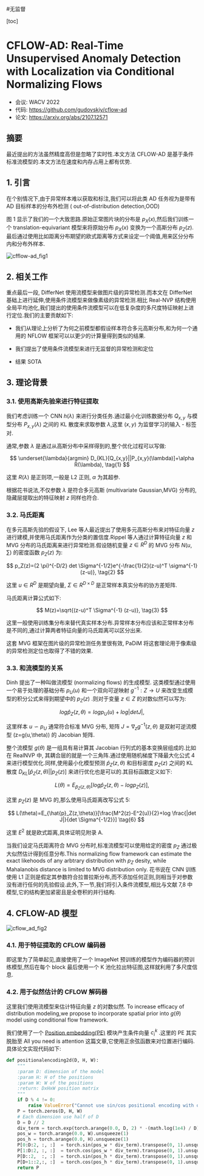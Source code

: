 #无监督 

[toc]

# CFLOW-AD: Real-Time Unsupervised Anomaly Detection with Localization via Conditional Normalizing Flows
- 会议: WACV 2022
- 代码: <https://github.com/gudovskiy/cflow-ad>
- 论文: <https://arxiv.org/abs/2107.12571>

## 摘要

最近提出的方法虽然精度高但是忽略了实时性.本文方法 CFLOW-AD 是基于条件标准流模型的.本文方法在速度和内存占用上都有优势.

## 1. 引言

在个别情况下,由于异常样本难以获取和标注,我们可以将此类 AD 任务视为是带有 AD 目标样本的分布外检测 ( out-of-distribution detection,OOD)

图 1 显示了我们的一个大致思路.原始正常图片块的分布是 $p_X(x)$,然后我们训练一个 translation-equivariant 模型来将原始分布 $p_X(x)$ 变换为一个高斯分布 $p_Z(z)$.最后通过使用比如距离分布期望的欧式距离等方式来设定一个阈值,用来区分分布内和分布外样本.

![cfflow-ad_fig1](../../Attachments/cfflow-ad_fig1.png)

## 2. 相关工作

重点最后一段, DifferNet 使用流模型来做图片级的异常检测.而本文在 DifferNet 基础上进行延伸,使用条件流模型来做像素级的异常检测.相比 Real-NVP 结构使用全局平均池化,我们提出的使用条件流模型可以在低复杂度的多尺度特征映射上进行定位.我们的主要贡献如下:

- 我们从理论上分析了为何之前模型都假设样本符合多元高斯分布,和为何一个通用的 NFLOW 框架可以以更少的计算量得到类似的结果.

- 我们提出了使用条件流模型来进行无监督的异常检测和定位

- 结果 SOTA

## 3. 理论背景
### 3.1. 使用高斯先验来进行特征提取

我们考虑训练一个 CNN $h(\lambda)$ 来进行分类任务.通过最小化训练数据分布 $Q_{x,y}$ 与模型分布 $P_{x,y}(\lambda)$ 之间的 KL 散度来求取参数 $\lambda$,这里 $(x,y)$ 为监督学习的输入 - 标签对.

通常,参数 $\lambda$ 是通过从高斯分布中采样得到的,整个优化过程可以写做:

$$
\underset{\lambda}{argmin} D_{KL}[Q_{x,y}||P_{x,y}(\lambda)]+\alpha R(\lambda),   \tag{1}
$$

这里 $R(\lambda)$ 是正则项,一般是 L2 正则, $\alpha$ 为其超参.

根据花书说法,不仅参数 $\lambda$ 是符合多元高斯 (multivariate Gaussian,MVG) 分布的,隐藏层提取出的特征映射 $z$ 同样也符合.

### 3.2. 马氏距离 

在多元高斯先验的假设下, Lee 等人最近提出了使用多元高斯分布来对特征向量 $z$ 进行建模,并使用马氏距离作为分类的置信度.Rippel 等人通过计算特征向量 $z$ 和 MVG 分布的马氏距离来进行异常检测.假设随机变量 $z \in R^D$ 的 MVG 分布 $N(u,\sum)$ 的密度函数 $p_Z(z)$ 为:

$$
p_Z(z)=(2 \pi)^{-D/2} det \Sigma^{-1/2}e^{-\frac{1}{2}(z-u)^T \sigma^{-1} (z-u)},  \tag{2}
$$

这里 $u \in R^D$ 是期望向量, $\Sigma \in R^{D \times D}$ 是正常样本真实分布的协方差矩阵.

马氏距离计算公式如下:

$$
M(z)=\sqrt{(z-u)^T \Sigma^{-1} (z-u)},  \tag{3}
$$

这里一般使用训练集分布来替代真实样本分布.异常样本分布应该和正常样本分布是不同的,通过计算两者特征向量的马氏距离可以区分出来.

这套 MVG 框架在图片级的异常检测任务里很有效, PaDiM 将这套理论用于像素级的异常检测定位也取得了不错的效果.

### 3.3. 和流模型的关系

Dinh 提出了一种叫做流模型 (normalizing flows) 的生成模型. 这类模型通过使用一个易于处理的基础分布 $p_U(u)$ 和一个双向可逆映射 $g^{-1}: Z \to U$ 来改变生成模型的积分公式来得到期望中的 $p_Z(z)$ .则对于变量 $z \in Z$ 的对数似然可以写为:

$$
log \hat{p}_Z(z,\theta)=log p_U(u)+log |det J|,  \tag{4}
$$

这里样本 $u \backsim p_U$ 通常符合标准 MVG 分布, 矩阵 $J=\nabla_z g^{-1}(z,\theta)$ 是双射可逆流模型 (z=g(u,\theta)) 的 Jacobian 矩阵.

整个流模型 $g(\theta)$ 是一组具有易计算其 Jacobian 行列式的基本变换层组成的.比如在 RealNVP 中, 其耦合层的就是一个三角阵.通过使用随机梯度下降最大化公式 4 来进行模型优化.同样,使用最小化模型预测 $\hat{p}_Z(z,\theta)$ 和目标密度 $p_Z(z)$ 之间的 KL 散度 $D_{KL}[\hat{p}_Z(z,\theta)||p_Z(z)]$ 来进行优化也是可以的.其目标函数定义如下:

$$
L(\theta)=E_{\hat{p}_Z(z,\theta)}[log \hat{p}_Z(z,\theta) -log p_Z(z)],  \tag{5}
$$

这里 $p_Z(z)$ 是 MVG 的,那么使用马氏距离改写公式 5:

$$
L(\theta)=E_{\hat{p}_Z(z,\theta)}[\frac{M^2(z)-E^2(u)}{2}+log \frac{|det J|}{det \Sigma^{-1/2}}]  \tag{6}
$$

这里 $E^2$ 就是欧式距离,具体证明见附录 A.

当我们设定马氏距离符合 MVG 分布时,标准流模型可以使用给定的密度 $p_Z$ 通过极大似然估计得到任意分布.This normalizing flow framework can estimate the exact likehoods of any arbtrary distribution with $p_Z$ desity, while Mahalanobis distance is limited to MVG distribution only. 花书说在 CNN 训练使用 L1 正则是假定其参数符合拉普拉斯分布,而不添加任何正则,则相当于对参数没有进行任何的先验假设.此外,下一节,我们将引入条件流模型,相比与文献 7,8 中模型,它的结构更加紧密且是全卷积的并行结构.

## 4. CFLOW-AD 模型

![cflow_ad_fig2](../../Attachments/cflow_ad_fig2.png)

### 4.1. 用于特征提取的 CFLOW 编码器

即这里为了简单起见,直接使用了一个 ImageNet 预训练的模型作为编码器的预训练模型,然后在每个 block 最后使用一个 K 池化拉出特征图,这样就利用了多尺度信息.

### 4.2. 用于似然估计的 CFLOW 解码器

这里我们使用流模型来估计特征向量 $z$ 的对数似然. To increase efficacy of distribution modeling,we propose to incorporate spatial prior into $g(\theta)$ model using conditional flow framework.

我们使用了一个 [Position embedding(PE)](../../DL_knowlege/Position%20embedding.md) 模块产生条件向量 $c^k_i$ .这里的 PE 其实脱胎至 All you need is attention 这篇文章,它使用正余弦函数来对位置进行编码.具体论文实现代码如下:

```python
def positionalencoding2d(D, H, W):
    """
    :param D: dimension of the model
    :param H: H of the positions
    :param W: W of the positions
    :return: DxHxW position matrix
    """
    if D % 4 != 0:
        raise ValueError("Cannot use sin/cos positional encoding with odd dimension (got dim={:d})".format(D))
    P = torch.zeros(D, H, W)
    # Each dimension use half of D
    D = D // 2
    div_term = torch.exp(torch.arange(0.0, D, 2) * -(math.log(1e4) / D))
    pos_w = torch.arange(0.0, W).unsqueeze(1)
    pos_h = torch.arange(0.0, H).unsqueeze(1)
    P[0:D:2, :, :]  = torch.sin(pos_w * div_term).transpose(0, 1).unsqueeze(1).repeat(1, H, 1)
    P[1:D:2, :, :]  = torch.cos(pos_w * div_term).transpose(0, 1).unsqueeze(1).repeat(1, H, 1)
    P[D::2,  :, :]  = torch.sin(pos_h * div_term).transpose(0, 1).unsqueeze(2).repeat(1, 1, W)
    P[D+1::2,:, :]  = torch.cos(pos_h * div_term).transpose(0, 1).unsqueeze(2).repeat(1, 1, W)
    return P
```
